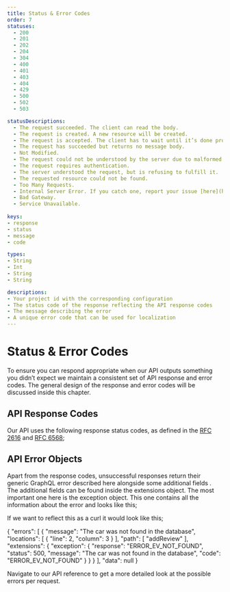 ```yaml
---
title: Status & Error Codes
order: 7
statuses:
  - 200
  - 201
  - 202
  - 204
  - 304
  - 400
  - 401
  - 403
  - 404
  - 429
  - 500
  - 502
  - 503

statusDescriptions:
  - The request succeeded. The client can read the body.
  - The request is created. A new resource will be created.
  - The request is accepted. The client has to wait until it’s done processing.
  - The request has succeeded but returns no message body.
  - Not Modified.
  - The request could not be understood by the server due to malformed syntax.
  - The request requires authentication.
  - The server understood the request, but is refusing to fulfill it.
  - The requested resource could not be found.
  - Too Many Requests.
  - Internal Server Error. If you catch one, report your issue [here](https://google.com).
  - Bad Gateway.
  - Service Unavailable.
  
keys:
- response
- status
- message
- code

types:
- String
- Int
- String
- String

descriptions:
- Your project id with the corresponding configuration
- The status code of the response reflecting the API response codes
- The message describing the error
- A unique error code that can be used for localization
---
```


# Status & Error Codes

To ensure you can respond appropriate when our API outputs something you didn’t expect we maintain a consistent set of API response and error codes. The general design of the response and error codes will be discussed inside this chapter.

<c-image alt="Authorization image" src="status-and-error-codes.png"></c-image>

## API Response Codes

Our API uses the following response status codes, as defined in the [RFC 2616](https://www.ietf.org/rfc/rfc2616.txt) and [RFC 6568](https://www.ietf.org/rfc/rfc6585.txt);

<status-table :statuses="statuses" :descriptions="statusDescriptions"></status-table>

## API Error Objects

Apart from the response codes, unsuccessful responses return their generic GraphQL error described here alongside some additional fields . The additional fields can be found inside the  extensions object. The most important one here is the  exception  object. This one contains all the information about the error and looks like this;

<property-table :keys="keys" :types="types" :descriptions="descriptions"></property-table>

If we want to reflect this as a curl it would look like this;

<code-block prefix="Error" title="Error objects">
{
  "errors": [
    {
      "message": "The car was not found in the database",
      "locations": [
        {
          "line": 2,
          "column": 3
        }
      ],
      "path": [
        "addReview"
      ],
      "extensions": {
        "exception": {
          "response": "ERROR_EV_NOT_FOUND",
          "status": 500,
          "message": "The car was not found in the database",
          "code": "ERROR_EV_NOT_FOUND"
        }
      }
    }
  ],
  "data": null
}
</code-block>

Navigate to our API reference to get a more detailed look at the possible errors per request.
